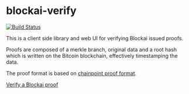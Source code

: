 # blockai-verify

[![Build Status](https://travis-ci.org/blockai/blockai-verify.svg?branch=master)](https://travis-ci.org/blockai/blockai-verify)

This is a client side library and web UI for verifying Blockai issued proofs.

Proofs are composed of a merkle branch, original data and a root hash which is written on the Bitcoin blockchain, effectively timestamping the data.

The proof format is based on [chainpoint proof format](https://github.com/chainpoint/whitepaper/raw/master/chainpoint_white_paper.pdf).

<a href="https://blockai.github.io/blockai-verify/">Verify a Blockai proof</a>
